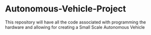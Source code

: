 # Autonomous-Vehicle-Project
This repository will have all the code associated with programming the hardware and allowing for creating a Small Scale  Autonomous Vehicle 
